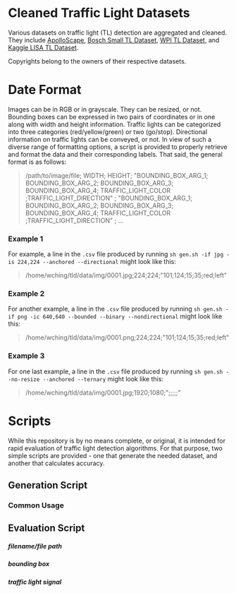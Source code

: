 # Cleaned Traffic Light Datasets
Various datasets on traffic light (TL) detection are aggregated and cleaned. They include [ApolloScape](http://data.apollo.auto/?locale=en-us&lang=en), [Bosch Small TL Dataset](https://hci.iwr.uni-heidelberg.de/node/6132/), [WPI TL Dataset](http://computing.wpi.edu/dataset.html), and [Kaggle LISA TL Dataset](https://www.kaggle.com/mbornoe/lisa-traffic-light-dataset/data). 

Copyrights belong to the owners of their respective datasets.

# Date Format
Images can be in RGB or in grayscale. They can be resized, or not. Bounding boxes can be expressed in two pairs of coordinates or in one along with width and height information. Traffic lights can be categorized into three categories (red/yellow/green) or two (go/stop). Directional information on traffic lights can be conveyed, or not. In view of such a diverse range of formatting options, a script is provided to properly retrieve and format the data and their corresponding labels. That said, the general format is as follows:

> /path/to/image/file; WIDTH; HEIGHT; 
"BOUNDING_BOX_ARG_1; BOUNDING_BOX_ARG_2; BOUNDING_BOX_ARG_3; BOUNDING_BOX_ARG_4; TRAFFIC_LIGHT_COLOR ;TRAFFIC_LIGHT_DIRECTION" ; 
"BOUNDING_BOX_ARG_1; BOUNDING_BOX_ARG_2; BOUNDING_BOX_ARG_3; BOUNDING_BOX_ARG_4; TRAFFIC_LIGHT_COLOR ;TRAFFIC_LIGHT_DIRECTION" ;
...

### Example 1

For example, a line in the `.csv` file produced by running `sh gen.sh -if jpg -is 224,224 --anchored --directional` might look like this:

> /home/wching/tld/data/img/0001.jpg;224;224;"101;124;15;35;red;left"

### Example 2

For another example, a line in the `.csv` file produced by running `sh gen.sh -if png -ic 640,640 --bounded --binary --nondirectional` might look like this:

> /home/wching/tld/data/img/0001.png;224;224;"101;124;15;35;red;left"

### Example 3

For one last example, a line in the `.csv` file produced by running `sh gen.sh --no-resize --anchored --ternary` might look like this:

> /home/wching/tld/data/img/0001.jpg;1920;1080;";;;;;"

# Scripts
While this repository is by no means complete, or original, it is intended for rapid evaluation of traffic light detection algorithms. For that purpose, two simple scripts are provided - one that generate the needed dataset, and another that calculates accuracy.

## Generation Script

### Common Usage

## Evaluation Script

##### filename/file path
##### bounding box
##### traffic light signal
